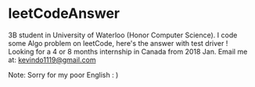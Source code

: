 # leetCodeAnswer
3B student in University of Waterloo (Honor Computer Science).
I code some Algo problem on leetCode, here's the answer with test driver !
Looking for a 4 or 8 months internship in Canada from 2018 Jan.
Email me at: kevindo1119@gmail.com

Note:
    Sorry for my poor English : )

